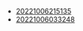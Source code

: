 - [20221006215135](/zet/20221006215135/README.md)
- [20221006033248](/zet/20221006033248/README.md)
